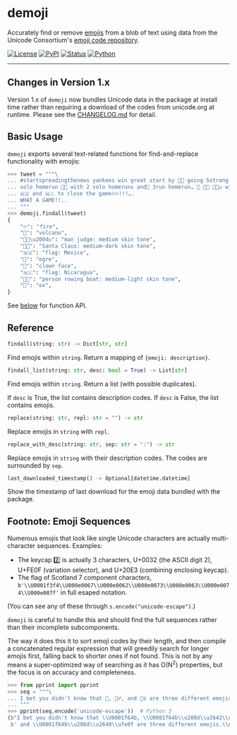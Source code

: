 # demoji

Accurately find or remove [emojis](https://en.wikipedia.org/wiki/Emoji) from a blob of text using
data from the Unicode Consortium's [emoji code repository](https://unicode.org/Public/emoji/).

[![License](https://img.shields.io/github/license/bsolomon1124/demoji.svg)](https://github.com/bsolomon1124/demoji/blob/master/LICENSE)
[![PyPI](https://img.shields.io/pypi/v/demoji.svg)](https://pypi.org/project/demoji/)
[![Status](https://img.shields.io/pypi/status/demoji.svg)](https://pypi.org/project/demoji/)
[![Python](https://img.shields.io/pypi/pyversions/demoji.svg)](https://pypi.org/project/demoji)

-------

## Changes in Version 1.x

Version 1.x of `demoji` now bundles Unicode data in the package at install time rather than requiring
a download of the codes from unicode.org at runtime. Please see the [CHANGELOG.md](CHANGELOG.md)
for detail.

## Basic Usage

`demoji` exports several text-related functions for find-and-replace functionality with emojis:

```python
>>> tweet = """\
... #startspreadingthenews yankees win great start by 🎅🏾 going 5strong innings with 5k’s🔥 🐂
... solo homerun 🌋🌋 with 2 solo homeruns and👹 3run homerun… 🤡 🚣🏼 👨🏽‍⚖️ with rbi’s … 🔥🔥
... 🇲🇽 and 🇳🇮 to close the game🔥🔥!!!….
... WHAT A GAME!!..
... """
>>> demoji.findall(tweet)
{
    "🔥": "fire",
    "🌋": "volcano",
    "👨🏽\u200d⚖️": "man judge: medium skin tone",
    "🎅🏾": "Santa Claus: medium-dark skin tone",
    "🇲🇽": "flag: Mexico",
    "👹": "ogre",
    "🤡": "clown face",
    "🇳🇮": "flag: Nicaragua",
    "🚣🏼": "person rowing boat: medium-light skin tone",
    "🐂": "ox",
}
```

See [below](#reference) for function API.

## Reference

```python
findall(string: str) -> Dict[str, str]
```

Find emojis within `string`.  Return a mapping of `{emoji: description}`.

```python
findall_list(string: str, desc: bool = True) -> List[str]
```

Find emojis within `string`.  Return a list (with possible duplicates).

If `desc` is True, the list contains description codes.  If `desc` is False, the list contains emojis.

```python
replace(string: str, repl: str = "") -> str
```

Replace emojis in `string` with `repl`.

```python
replace_with_desc(string: str, sep: str = ":") -> str
```

Replace emojis in `string` with their description codes.  The codes are surrounded by `sep`.

```python
last_downloaded_timestamp() -> Optional[datetime.datetime]
```

Show the timestamp of last download for the emoji data bundled with the package.

## Footnote: Emoji Sequences

Numerous emojis that look like single Unicode characters are actually multi-character sequences.  Examples:

- The keycap 2️⃣ is actually 3 characters, U+0032 (the ASCII digit 2), U+FE0F (variation selector), and U+20E3 (combining enclosing keycap).
- The flag of Scotland 7 component characters, `b'\\U0001f3f4\\U000e0067\\U000e0062\\U000e0073\\U000e0063\\U000e0074\\U000e007f'` in full esaped notation.

(You can see any of these through `s.encode("unicode-escape")`.)

`demoji` is careful to handle this and should find the full sequences rather than their incomplete subcomponents.

The way it does this it to sort emoji codes by their length, and then compile a concatenated regular expression that will greedily search for longer emojis first, falling back to shorter ones if not found.  This is not by any means a super-optimized way of searching as it has O(N<sup>2</sup>) properties, but the focus is on accuracy and completeness.

```python
>>> from pprint import pprint
>>> seq = """\
... I bet you didn't know that 🙋, 🙋‍♂️, and 🙋‍♀️ are three different emojis.
... """
>>> pprint(seq.encode('unicode-escape'))  # Python 3
(b"I bet you didn't know that \\U0001f64b, \\U0001f64b\\u200d\\u2642\\ufe0f,"
 b' and \\U0001f64b\\u200d\\u2640\\ufe0f are three different emojis.\\n')
```
